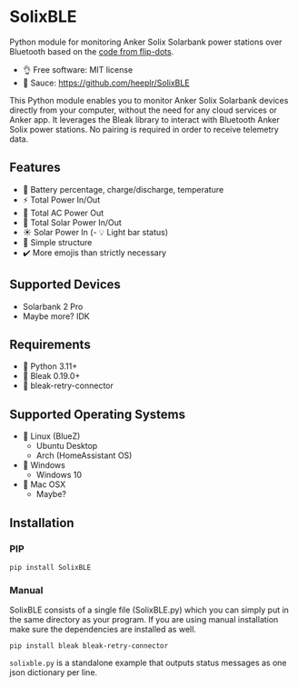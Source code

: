 # SolixBLE

Python module for monitoring Anker Solix Solarbank power stations over Bluetooth based on
the [code from flip-dots](https://github.com/flip-dots/SolixBLE).

 - 👌 Free software: MIT license
 - 🍝 Sauce: https://github.com/heeplr/SolixBLE


This Python module enables you to monitor Anker Solix Solarbank devices directly
from your computer, without the need for any cloud services or Anker app.
It leverages the Bleak library to interact with Bluetooth Anker Solix power stations.
No pairing is required in order to receive telemetry data.


## Features

- 🔋 Battery percentage, charge/discharge, temperature
- ⚡ Total Power In/Out
- 🔌 Total AC Power Out
- 🚗 Total Solar Power In/Out
- ☀️ Solar Power In
(- 💡 Light bar status)
- 🔂 Simple structure
- ✔️ More emojis than strictly necessary


## Supported Devices

- Solarbank 2 Pro
- Maybe more? IDK


## Requirements

- 🐍 Python 3.11+
- 📶 Bleak 0.19.0+
- 📶 bleak-retry-connector


## Supported Operating Systems

- 🐧 Linux (BlueZ)
  - Ubuntu Desktop
  - Arch (HomeAssistant OS)
- 🏢 Windows
  - Windows 10 
- 💾 Mac OSX
  - Maybe?


## Installation


### PIP

```
pip install SolixBLE
```


### Manual

SolixBLE consists of a single file (SolixBLE.py) which you can simply put in the
same directory as your program. If you are using manual installation make sure
the dependencies are installed as well.

```
pip install bleak bleak-retry-connector
```

```solixble.py``` is a standalone example that outputs status messages as one json dictionary per line.
